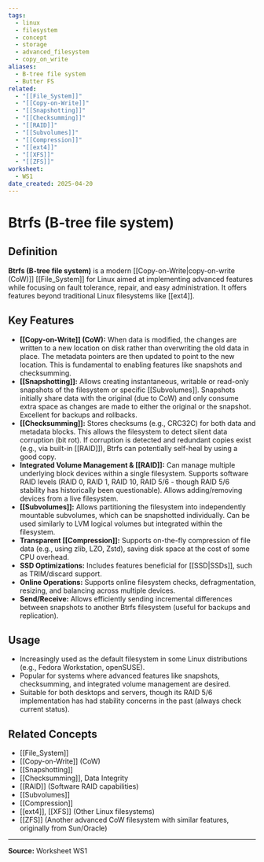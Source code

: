 ```yaml
---
tags:
  - linux
  - filesystem
  - concept
  - storage
  - advanced_filesystem
  - copy_on_write
aliases:
  - B-tree file system
  - Butter FS
related:
  - "[[File_System]]"
  - "[[Copy-on-Write]]"
  - "[[Snapshotting]]"
  - "[[Checksumming]]"
  - "[[RAID]]"
  - "[[Subvolumes]]"
  - "[[Compression]]"
  - "[[ext4]]"
  - "[[XFS]]"
  - "[[ZFS]]"
worksheet:
  - WS1
date_created: 2025-04-20
---
```

# Btrfs (B-tree file system)

## Definition

**Btrfs (B-tree file system)** is a modern [[Copy-on-Write|copy-on-write (CoW)]] [[File_System]] for Linux aimed at implementing advanced features while focusing on fault tolerance, repair, and easy administration. It offers features beyond traditional Linux filesystems like [[ext4]].

## Key Features

- **[[Copy-on-Write]] (CoW):** When data is modified, the changes are written to a new location on disk rather than overwriting the old data in place. The metadata pointers are then updated to point to the new location. This is fundamental to enabling features like snapshots and checksumming.
- **[[Snapshotting]]:** Allows creating instantaneous, writable or read-only snapshots of the filesystem or specific [[Subvolumes]]. Snapshots initially share data with the original (due to CoW) and only consume extra space as changes are made to either the original or the snapshot. Excellent for backups and rollbacks.
- **[[Checksumming]]:** Stores checksums (e.g., CRC32C) for both data and metadata blocks. This allows the filesystem to detect silent data corruption (bit rot). If corruption is detected and redundant copies exist (e.g., via built-in [[RAID]]), Btrfs can potentially self-heal by using a good copy.
- **Integrated Volume Management & [[RAID]]:** Can manage multiple underlying block devices within a single filesystem. Supports software RAID levels (RAID 0, RAID 1, RAID 10, RAID 5/6 - though RAID 5/6 stability has historically been questionable). Allows adding/removing devices from a live filesystem.
- **[[Subvolumes]]:** Allows partitioning the filesystem into independently mountable subvolumes, which can be snapshotted individually. Can be used similarly to LVM logical volumes but integrated within the filesystem.
- **Transparent [[Compression]]:** Supports on-the-fly compression of file data (e.g., using zlib, LZO, Zstd), saving disk space at the cost of some CPU overhead.
- **SSD Optimizations:** Includes features beneficial for [[SSD|SSDs]], such as TRIM/discard support.
- **Online Operations:** Supports online filesystem checks, defragmentation, resizing, and balancing across multiple devices.
- **Send/Receive:** Allows efficiently sending incremental differences between snapshots to another Btrfs filesystem (useful for backups and replication).

## Usage

- Increasingly used as the default filesystem in some Linux distributions (e.g., Fedora Workstation, openSUSE).
- Popular for systems where advanced features like snapshots, checksumming, and integrated volume management are desired.
- Suitable for both desktops and servers, though its RAID 5/6 implementation has had stability concerns in the past (always check current status).

## Related Concepts
- [[File_System]]
- [[Copy-on-Write]] (CoW)
- [[Snapshotting]]
- [[Checksumming]], Data Integrity
- [[RAID]] (Software RAID capabilities)
- [[Subvolumes]]
- [[Compression]]
- [[ext4]], [[XFS]] (Other Linux filesystems)
- [[ZFS]] (Another advanced CoW filesystem with similar features, originally from Sun/Oracle)

---
**Source:** Worksheet WS1